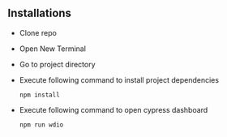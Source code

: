 ## Installations

- Clone repo
- Open New Terminal
- Go to project directory
- Execute following command to install project dependencies 
    
      npm install

- Execute following command to open cypress dashboard

      npm run wdio

###
